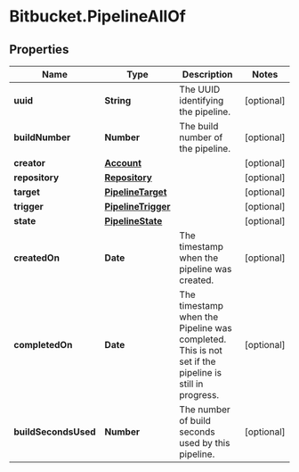 # Bitbucket.PipelineAllOf

## Properties

Name | Type | Description | Notes
------------ | ------------- | ------------- | -------------
**uuid** | **String** | The UUID identifying the pipeline. | [optional] 
**buildNumber** | **Number** | The build number of the pipeline. | [optional] 
**creator** | [**Account**](Account.md) |  | [optional] 
**repository** | [**Repository**](Repository.md) |  | [optional] 
**target** | [**PipelineTarget**](PipelineTarget.md) |  | [optional] 
**trigger** | [**PipelineTrigger**](PipelineTrigger.md) |  | [optional] 
**state** | [**PipelineState**](PipelineState.md) |  | [optional] 
**createdOn** | **Date** | The timestamp when the pipeline was created. | [optional] 
**completedOn** | **Date** | The timestamp when the Pipeline was completed. This is not set if the pipeline is still in progress. | [optional] 
**buildSecondsUsed** | **Number** | The number of build seconds used by this pipeline. | [optional] 


